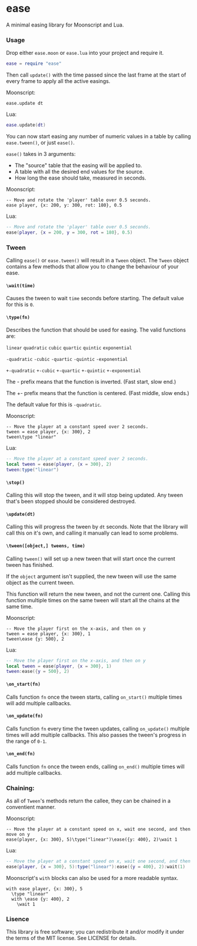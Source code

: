 # ease
A minimal easing library for Moonscript and Lua.

### Usage
Drop either `ease.moon` or `ease.lua` into your project and require it.
```lua
ease = require "ease"
```
Then call `update()` with the time passed since the last frame at the start of every frame to apply all the active easings.

Moonscript:
 ```moonscript
ease.update dt
```
Lua:
```lua
ease.update(dt)
```

You can now start easing any number of numeric values in a table by calling `ease.tween()`, or just `ease()`.

`ease()` takes in 3 arguments:
* The "source" table that the easing will be applied to.
* A table with all the desired end values for the source.
* How long the ease should take, measured in seconds.

Moonscript:
```moonscript
-- Move and rotate the 'player' table over 0.5 seconds.
ease player, {x: 200, y: 300, rot: 180}, 0.5
```
Lua:
```lua
-- Move and rotate the 'player' table over 0.5 seconds.
ease(player, {x = 200, y = 300, rot = 180}, 0.5)
```
### Tween
Calling `ease()` or `ease.tween()` will result in a `Tween` object.
The `Tween` object contains a few methods that allow you to change the behaviour of your ease.

#### `\wait(time)`
Causes the tween to wait `time` seconds before starting. The default value for this is `0`.

#### `\type(fn)`
Describes the function that should be used for easing. The valid functions are:

`linear` `quadratic` `cubic` `quartic` `quintic` `exponential`

`-quadratic` `-cubic` `-quartic` `-quintic` `-exponential`

`+-quadratic` `+-cubic` `+-quartic` `+-quintic` `+-exponential`

The - prefix means that the function is inverted. (Fast start, slow end.)

The +- prefix means that the function is centered. (Fast middle, slow ends.)

The default value for this is `-quadratic`.

Moonscript:
```moonscript
-- Move the player at a constant speed over 2 seconds.
tween = ease player, {x: 300}, 2
tween\type "linear"
```
Lua:
```lua
-- Move the player at a constant speed over 2 seconds.
local tween = ease(player, {x = 300}, 2)
tween:type("linear")
```

#### `\stop()`
Calling this will stop the tween, and it will stop being updated. Any tween that's been stopped should be considered destroyed.

#### `\update(dt)`
Calling this will progress the tween by `dt` seconds. Note that the library will call this on it's own, and calling it manually can lead to some problems.

#### `\tween([object,] tweens, time)`
Calling `tween()` will set up a new tween that will start once the current tween has finished.

If the `object` argument isn't supplied, the new tween will use the same object as the current tween.

This function will return the new tween, and not the current one.
Calling this function multiple times on the same tween will start all the chains at the same time.

Moonscript:
```moonscript
-- Move the player first on the x-axis, and then on y
tween = ease player, {x: 300}, 1
tween\ease {y: 500}, 2
```
Lua:
```lua
-- Move the player first on the x-axis, and then on y
local tween = ease(player, {x = 300}, 1)
tween:ease({y = 500}, 2)
```

#### `\on_start(fn)`
Calls function `fn` once the tween starts, calling `on_start()` multiple times will add multiple callbacks.

#### `\on_update(fn)`
Calls function `fn` every time the tween updates, calling `on_update()` multiple times will add multiple callbacks.
This also passes the tween's progress in the range of `0-1`.

#### `\on_end(fn)`
Calls function `fn` once the tween ends, calling `on_end()` multiple times will add multiple callbacks.

### Chaining:
As all of `Tween`'s methods return the callee, they can be chained in a conventient manner.

Moonscript:
```moonscript
-- Move the player at a constant speed on x, wait one second, and then move on y
ease(player, {x: 300}, 5)\type("linear")\ease({y: 400}, 2)\wait 1
```
Lua:
```lua
-- Move the player at a constant speed on x, wait one second, and then move on y
ease(player, {x = 300}, 5):type("linear"):ease({y = 400}, 2):wait(1)
```
Moonscript's `with` blocks can also be used for a more readable syntax.
```moonscript
with ease player, {x: 300}, 5
  \type "linear"
  with \ease {y: 400}, 2
    \wait 1
```

### Lisence
This library is free software; you can redistribute it and/or modify it under the terms of the MIT license. See LICENSE for details.

